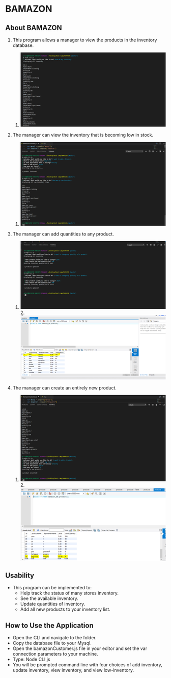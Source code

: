 # BAMAZON


## About BAMAZON
 1. This program allows a manager to view the products in the inventory database. 
     1. ![View the Inventory](https://github.com/erict54757/BAMAZON/blob/master/assets/Display%20Inventory.PNG?raw=true)

 2. The manager can view the inventory that is becoming low in stock. 
    1.  ![View the Low Inventory](https://github.com/erict54757/BAMAZON/blob/master/assets/Displaying%20Low-Inventory.PNG?raw=true) 
 3. The manager can add quantities to any product.
    1. ![View the Low Inventory](https://github.com/erict54757/BAMAZON/blob/master/assets/Change%20Inventory%20Start.PNG?raw=true) 
        2. ![View the Low Inventory](https://github.com/erict54757/BAMAZON/blob/master/assets/Change%20Inventory%20End.PNG?raw=true) 

     
 4. The manager can create an entirely new product.
    1. ![View the Low Inventory](https://github.com/erict54757/BAMAZON/blob/master/assets/Added%20a%20Product.PNG?raw=true) 
        2. ![View the Low Inventory](https://github.com/erict54757/BAMAZON/blob/master/assets/Inventory%20showing%20added%20Product.PNG?raw=true) 
    

## Usability
 - This program can be implemented to:
     - Help track the status of many stores inventory.
     - See the available inventory.
     - Update quantities of inventory.
     - Add all new products to your inventory list.

## How to Use the Application
 - Open the CLI and navigate to the folder.
 - Copy the database file to your Mysql.
 - Open the bamazonCustomer.js file in your editor and set the var connection parameters to your machine.
 - Type: Node CLI.js 
 - You will be prompted command line with four choices of add inventory, update inventory, view inventory, and view low-inventory. 